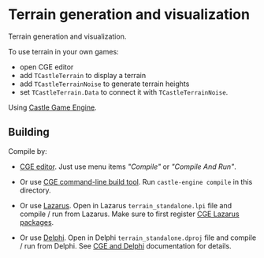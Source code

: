# Terrain generation and visualization

Terrain generation and visualization.

To use terrain in your own games:

- open CGE editor
- add `TCastleTerrain` to display a terrain
- add `TCastleTerrainNoise` to generate terrain heights
- set `TCastleTerrain.Data` to connect it with `TCastleTerrainNoise`.

Using [Castle Game Engine](https://castle-engine.io/).

## Building

Compile by:

- [CGE editor](https://castle-engine.io/editor). Just use menu items _"Compile"_ or _"Compile And Run"_.

- Or use [CGE command-line build tool](https://castle-engine.io/build_tool). Run `castle-engine compile` in this directory.

- Or use [Lazarus](https://www.lazarus-ide.org/). Open in Lazarus `terrain_standalone.lpi` file and compile / run from Lazarus. Make sure to first register [CGE Lazarus packages](https://castle-engine.io/lazarus).

- Or use [Delphi](https://www.embarcadero.com/products/Delphi). Open in Delphi `terrain_standalone.dproj` file and compile / run from Delphi. See [CGE and Delphi](https://castle-engine.io/delphi) documentation for details.
